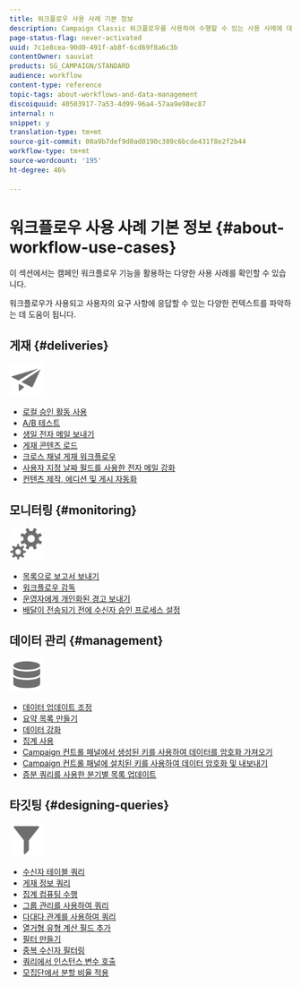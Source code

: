 ```yaml
---
title: 워크플로우 사용 사례 기본 정보
description: Campaign Classic 워크플로우를 사용하여 수행할 수 있는 사용 사례에 대해 자세히 알아보십시오.
page-status-flag: never-activated
uuid: 7c1e8cea-90d0-491f-ab8f-6cd69f8a6c3b
contentOwner: sauviat
products: SG_CAMPAIGN/STANDARD
audience: workflow
content-type: reference
topic-tags: about-workflows-and-data-management
discoiquuid: 40503917-7a53-4d99-96a4-57aa9e98ec87
internal: n
snippet: y
translation-type: tm+mt
source-git-commit: 00a9b7def9d0ad0190c389c6bcde431f8e2f2b44
workflow-type: tm+mt
source-wordcount: '195'
ht-degree: 46%

---
```



# 워크플로우 사용 사례 기본 정보 {#about-workflow-use-cases}

이 섹션에서는 캠페인 워크플로우 기능을 활용하는 다양한 사용 사례를 확인할 수 있습니다.

워크플로우가 사용되고 사용자의 요구 사항에 응답할 수 있는 다양한 컨텍스트를 파악하는 데 도움이 됩니다.

## 게재 {#deliveries}

<img src="assets/do-not-localize/icon_send.svg" width="60px">

* [로컬 승인 활동 사용](../../workflow/using/using-the-local-approval-activity.md)
* [A/B 테스트](../../workflow/using/a-b-testing.md)
* [생일 전자 메일 보내기](../../workflow/using/sending-a-birthday-email.md)
* [게재 콘텐츠 로드](../../workflow/using/loading-delivery-content.md)
* [크로스 채널 게재 워크플로우](../../workflow/using/cross-channel-delivery-workflow.md)
* [사용자 지정 날짜 필드를 사용한 전자 메일 강화](../../workflow/using/email-enrichment-with-custom-date-fields.md)
* [컨텐츠 제작, 에디션 및 게시 자동화](../../delivery/using/automating-via-workflows.md#examples)

## 모니터링 {#monitoring}

<img src="assets/do-not-localize/icon_monitoring.svg" width="60px">

* [목록으로 보고서 보내기](../../workflow/using/sending-a-report-to-a-list.md)
* [워크플로우 감독](../../workflow/using/supervising-workflows.md)
* [운영자에게 개인화된 경고 보내기](../../workflow/using/sending-personalized-alerts-to-operators.md)
* [배달이 전송되기 전에 수신자 승인 프로세스 설정](../../workflow/using/using-the-local-approval-activity.md)

## 데이터 관리 {#management}

<img src="assets/do-not-localize/icon_manage.svg" width="60px">

* [데이터 업데이트 조정](../../workflow/using/coordinating-data-updates.md)
* [요약 목록 만들기](../../workflow/using/creating-a-summary-list.md)
* [데이터 강화](../../workflow/using/enriching-data.md)
* [집계 사용](../../workflow/using/using-aggregates.md)
* [Campaign 컨트롤 패널에서 생성된 키를 사용하여 데이터를 암호화 가져오기](../../workflow/using/importing-data.md#use-case-gpg-decrypt)
* [Campaign 컨트롤 패널에 설치된 키를 사용하여 데이터 암호화 및 내보내기](../../workflow/using/how-to-use-workflow-data.md#use-case-gpg-encrypt)
* [증분 쿼리를 사용한 분기별 목록 업데이트](../../workflow/using/quarterly-list-update.md)

## 타깃팅 {#designing-queries}

<img src="assets/do-not-localize/icon_filter.svg" width="60px">

* [수신자 테이블 쿼리](../../workflow/using/querying-recipient-table.md)
* [게재 정보 쿼리](../../workflow/using/querying-delivery-information.md)
* [집계 컴퓨팅 수행](../../workflow/using/performing-aggregate-computing.md)
* [그룹 관리를 사용하여 쿼리](../../workflow/using/querying-using-grouping-management.md)
* [다대다 관계를 사용하여 쿼리](../../workflow/using/querying-using-many-to-many-relationship.md)
* [열거형 유형 계산 필드 추가](../../workflow/using/adding-enumeration-type-calculated-field.md)
* [필터 만들기](../../workflow/using/creating-a-filter.md)
* [중복 수신자 필터링](../../workflow/using/filtering-duplicated-recipients.md)
* [쿼리에서 인스턴스 변수 호출](../../workflow/using/javascript-scripts-and-templates.md#calling-an-instance-variable-in-a-query)
* [모집단에서 분할 비율 적용](../../workflow/using/javascript-scripts-and-templates.md#example)
